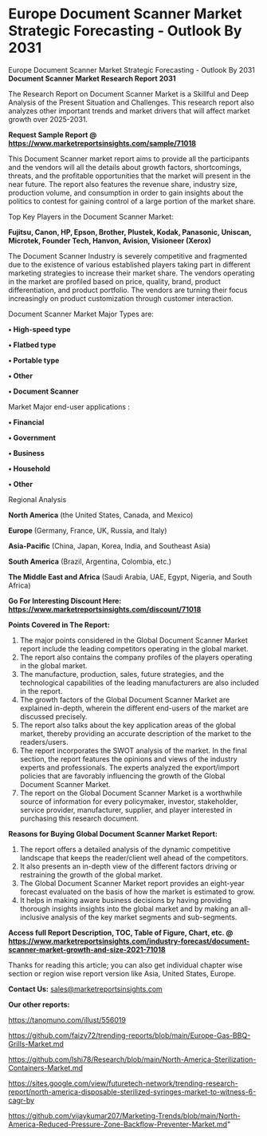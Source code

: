# Europe Document Scanner Market Strategic Forecasting - Outlook By 2031
Europe Document Scanner Market Strategic Forecasting - Outlook By 2031
<strong>Document Scanner Market Research Report 2031</strong>

The Research Report on Document Scanner Market is a Skillful and Deep Analysis of the Present Situation and Challenges. This research report also analyzes other important trends and market drivers that will affect market growth over 2025-2031.

<strong>Request Sample Report @ <a href=https://www.marketreportsinsights.com/sample/71018>https://www.marketreportsinsights.com/sample/71018</a></strong>

This Document Scanner market report aims to provide all the participants and the vendors will all the details about growth factors, shortcomings, threats, and the profitable opportunities that the market will present in the near future. The report also features the revenue share, industry size, production volume, and consumption in order to gain insights about the politics to contest for gaining control of a large portion of the market share.

Top Key Players in the Document Scanner Market:

<strong>Fujitsu, Canon, HP, Epson, Brother, Plustek, Kodak, Panasonic, Uniscan, Microtek, Founder Tech, Hanvon, Avision, Visioneer (Xerox)</strong>

The Document Scanner Industry is severely competitive and fragmented due to the existence of various established players taking part in different marketing strategies to increase their market share. The vendors operating in the market are profiled based on price, quality, brand, product differentiation, and product portfolio. The vendors are turning their focus increasingly on product customization through customer interaction.

Document Scanner Market Major Types are:

<strong>• High-speed type

• Flatbed type

• Portable type

• Other

• Document Scanner</strong>

Market Major end-user applications :

<strong>• Financial

• Government

• Business

• Household

• Other</strong>

Regional Analysis

</u><strong><b>North America</b></strong> (the United States, Canada, and Mexico)

<strong><b>Europe </b></strong>(Germany, France, UK, Russia, and Italy)

<strong><b>Asia-Pacific</b></strong> (China, Japan, Korea, India, and Southeast Asia)

<strong><b>South America</b></strong> (Brazil, Argentina, Colombia, etc.)

<strong><b>The Middle East and Africa</b></strong> (Saudi Arabia, UAE, Egypt, Nigeria, and South Africa)

<strong>Go For Interesting Discount Here: <a href=https://www.marketreportsinsights.com/discount/71018>https://www.marketreportsinsights.com/discount/71018</a></strong>

<strong>Points Covered in The Report:</strong>
<ol>
  <li>The major points considered in the Global Document Scanner Market report include the leading competitors operating in the global market.</li>
  <li>The report also contains the company profiles of the players operating in the global market.</li>
  <li>The manufacture, production, sales, future strategies, and the technological capabilities of the leading manufacturers are also included in the report.</li>
  <li>The growth factors of the Global Document Scanner Market are explained in-depth, wherein the different end-users of the market are discussed precisely.</li>
  <li>The report also talks about the key application areas of the global market, thereby providing an accurate description of the market to the readers/users.</li>
  <li>The report incorporates the SWOT analysis of the market. In the final section, the report features the opinions and views of the industry experts and professionals. The experts analyzed the export/import policies that are favorably influencing the growth of the Global Document Scanner Market.</li>
  <li>The report on the Global Document Scanner Market is a worthwhile source of information for every policymaker, investor, stakeholder, service provider, manufacturer, supplier, and player interested in purchasing this research document.</li>
</ol>
<strong>Reasons for Buying Global Document Scanner Market Report:</strong>

<ol>
  <li>The report offers a detailed analysis of the dynamic competitive landscape that keeps the reader/client well ahead of the competitors.</li>
  <li>It also presents an in-depth view of the different factors driving or restraining the growth of the global market.</li>
  <li>The Global Document Scanner Market report provides an eight-year forecast evaluated on the basis of how the market is estimated to grow.</li>
  <li>It helps in making aware business decisions by having providing thorough insights insights into the global market and by making an all-inclusive analysis of the key market segments and sub-segments.</li>
</ol>
<strong>Access full Report Description, TOC, Table of Figure, Chart, etc. @ <a href=https://www.marketreportsinsights.com/industry-forecast/document-scanner-market-growth-and-size-2021-71018>https://www.marketreportsinsights.com/industry-forecast/document-scanner-market-growth-and-size-2021-71018</a></strong>


Thanks for reading this article; you can also get individual chapter wise section or region wise report version like Asia, United States, Europe.

<strong>Contact Us:</strong>
sales@marketreportsinsights.com

<strong>Our other reports:</strong>

<a href=https://tanomuno.com/illust/556019>https://tanomuno.com/illust/556019</a>

<a href=https://github.com/faizy72/trending-reports/blob/main/Europe-Gas-BBQ-Grills-Market.md>https://github.com/faizy72/trending-reports/blob/main/Europe-Gas-BBQ-Grills-Market.md</a>

<a href=https://github.com/Ishi78/Research/blob/main/North-America-Sterilization-Containers-Market.md>https://github.com/Ishi78/Research/blob/main/North-America-Sterilization-Containers-Market.md</a>

<a href=https://sites.google.com/view/futuretech-network/trending-research-report/north-america-disposable-sterilized-syringes-market-to-witness-6-cagr-by>https://sites.google.com/view/futuretech-network/trending-research-report/north-america-disposable-sterilized-syringes-market-to-witness-6-cagr-by</a>

<a href=https://github.com/vijaykumar207/Marketing-Trends/blob/main/North-America-Reduced-Pressure-Zone-Backflow-Preventer-Market.md>https://github.com/vijaykumar207/Marketing-Trends/blob/main/North-America-Reduced-Pressure-Zone-Backflow-Preventer-Market.md</a>"
